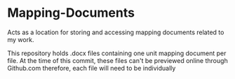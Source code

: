 # Mapping-Documents
Acts as a location for storing and accessing mapping documents related to my work.

This repository holds .docx files containing one unit mapping document per file.
At the time of this commit, these files can't be previewed online through Github.com therefore, each file will need to be individually 
